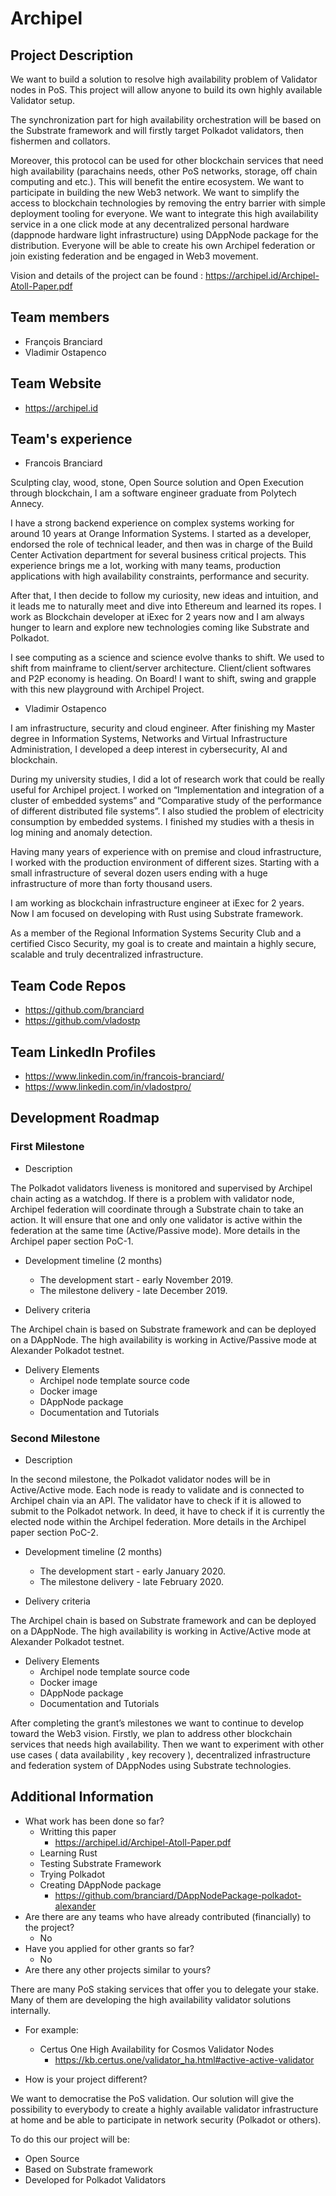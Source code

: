 # Archipel

## Project Description
We want to build a solution to resolve high availability problem of Validator nodes in PoS.
 This project will allow anyone to build its own highly available Validator setup.

The synchronization part for high availability orchestration will be based on the Substrate framework and will firstly target Polkadot validators, then fishermen and collators.


Moreover, this protocol can be used for other blockchain services that need high availability (parachains needs,  other PoS networks, storage, off chain computing and etc.). This will benefit the entire ecosystem.
We want to participate in building the new Web3 network. We want to simplify the access to blockchain technologies by removing the entry barrier with simple deployment tooling for everyone.
We want to integrate this high availability service in a one click mode at any decentralized personal hardware (dappnode hardware light infrastructure) using DAppNode package for the distribution. 
Everyone will be able to create his own Archipel federation or join existing federation and be engaged in Web3 movement.

Vision and details of the project can be found :
https://archipel.id/Archipel-Atoll-Paper.pdf



## Team members
* François Branciard
* Vladimir Ostapenco

## Team Website	
* https://archipel.id


## Team's experience


* Francois Branciard 

Sculpting clay, wood, stone, Open Source solution and Open
Execution through blockchain, I am a software engineer graduate from
Polytech Annecy. 

I have a strong backend experience on complex systems working
for around 10 years at Orange Information Systems. I started as a
developer, endorsed the role of technical leader, and then was in
charge of the Build Center Activation department for several business
critical projects. This experience brings me a lot, working with many
teams, production applications with high availability constraints,
performance and security.

After that, I then decide to follow my curiosity, new ideas and
intuition, and it leads me to naturally meet and dive into Ethereum
and learned its ropes. I work as Blockchain developer at iExec for 2
years now and I am always hunger to learn and explore new technologies
coming like Substrate and Polkadot.

I see computing as a science and science evolve thanks to shift.
We used to shift from mainframe to client/server architecture.
Client/client softwares and P2P economy is heading. On Board! I want
to shift, swing and grapple with this new playground with Archipel
Project.

* Vladimir Ostapenco

I am infrastructure, security and cloud engineer. After finishing my Master degree in Information Systems, Networks and Virtual Infrastructure Administration, I developed a deep interest in cybersecurity, AI and blockchain. 

During my university studies, I did a lot of research work that could be really useful for Archipel project. I worked on “Implementation and integration of a cluster of embedded systems” and “Comparative study of the performance of different distributed file systems”. I also studied the problem of electricity consumption by embedded systems. I finished my studies with a thesis in log mining and anomaly detection.

Having many years of experience with on premise and cloud infrastructure, I worked with the production environment of different sizes. Starting with a small infrastructure of several dozen users ending with a huge infrastructure of more than forty thousand users.

I am working as blockchain infrastructure engineer at iExec for 2 years. 
Now I am focused on developing with Rust using Substrate framework.

As a member of the Regional Information Systems Security Club and a certified Cisco Security, my goal is to create and maintain a highly secure, scalable and truly decentralized infrastructure.



## Team Code Repos
* https://github.com/branciard
* https://github.com/vladostp

## Team LinkedIn Profiles
* https://www.linkedin.com/in/francois-branciard/
* https://www.linkedin.com/in/vladostpro/

## Development Roadmap


### First Milestone	

* Description

The Polkadot validators liveness is monitored and supervised by
Archipel chain acting as a watchdog. If there is a problem with validator node, Archipel federation will coordinate through a
Substrate chain to take an action. It will ensure that one and only
one validator is active within the federation at the same time
(Active/Passive mode).
More details in the Archipel paper section PoC-1.

				
* Development timeline (2 months)

    * The development start - early November 2019. 
    * The milestone delivery - late December 2019.


* Delivery criteria 

The Archipel chain is based on Substrate framework and can be deployed on a DAppNode. The high availability is working in Active/Passive mode at Alexander Polkadot testnet. 
* Delivery Elements
    * Archipel node template source code
    * Docker image
    * DAppNode package
    * Documentation and Tutorials	 

### Second Milestone

* Description

In the second milestone, the Polkadot validator nodes will be in Active/Active mode. Each node is ready to validate and is connected to Archipel chain via an API. The validator have to check if it is
allowed to submit to the Polkadot network. In deed, it have to check
if it is currently the elected node within the Archipel federation.	
More details in the Archipel paper section PoC-2.	

* Development timeline (2 months)
    * The development start - early January 2020. 
    * The milestone delivery - late February 2020.

* Delivery criteria 

The Archipel chain is based on Substrate framework and can be deployed on a DAppNode. The high availability is working in Active/Active mode at Alexander Polkadot testnet. 

* Delivery Elements
    * Archipel node template source code
    * Docker image
    * DAppNode package
    * Documentation and Tutorials	


After completing the grant’s milestones we want to continue to develop toward the Web3 vision. Firstly, we plan to address other blockchain services that needs high availability. Then we want to experiment with other use cases ( data availability , key recovery ), decentralized infrastructure and federation system of DAppNodes using Substrate technologies.


## Additional Information

* What work has been done so far?
    * Writting this paper
        * https://archipel.id/Archipel-Atoll-Paper.pdf
    * Learning Rust 
    * Testing Substrate Framework
    * Trying Polkadot 
    * Creating DAppNode package
        * https://github.com/branciard/DAppNodePackage-polkadot-alexander
* Are there are any teams who have already contributed (financially) to the project?
    *   No
* Have you applied for other grants so far?
    * No
* Are there any other projects similar to yours? 


There are many PoS staking services that offer you to delegate your stake. Many of them are developing the high availability validator solutions internally.
* For example: 
    * Certus One High Availability for Cosmos Validator Nodes
        * https://kb.certus.one/validator_ha.html#active-active-validator


* How is your project different?

We want to democratise the PoS validation. Our solution will give the possibility to everybody to create a highly available validator infrastructure at home and be able to participate in network security (Polkadot or others).

To do this our project will be:

* Open Source
* Based on Substrate framework
* Developed for Polkadot Validators
